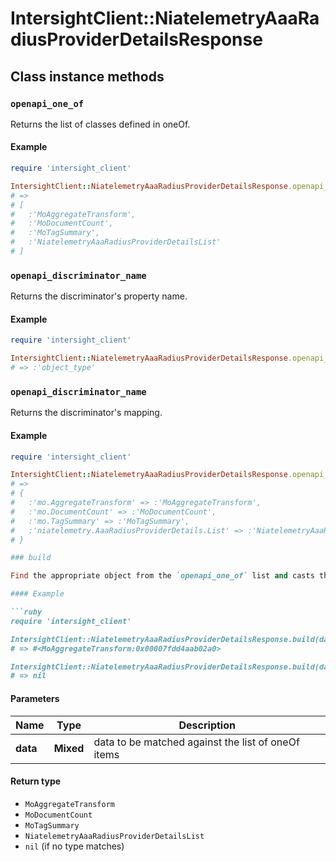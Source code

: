 # IntersightClient::NiatelemetryAaaRadiusProviderDetailsResponse

## Class instance methods

### `openapi_one_of`

Returns the list of classes defined in oneOf.

#### Example

```ruby
require 'intersight_client'

IntersightClient::NiatelemetryAaaRadiusProviderDetailsResponse.openapi_one_of
# =>
# [
#   :'MoAggregateTransform',
#   :'MoDocumentCount',
#   :'MoTagSummary',
#   :'NiatelemetryAaaRadiusProviderDetailsList'
# ]
```

### `openapi_discriminator_name`

Returns the discriminator's property name.

#### Example

```ruby
require 'intersight_client'

IntersightClient::NiatelemetryAaaRadiusProviderDetailsResponse.openapi_discriminator_name
# => :'object_type'
```

### `openapi_discriminator_name`

Returns the discriminator's mapping.

#### Example

```ruby
require 'intersight_client'

IntersightClient::NiatelemetryAaaRadiusProviderDetailsResponse.openapi_discriminator_mapping
# =>
# {
#   :'mo.AggregateTransform' => :'MoAggregateTransform',
#   :'mo.DocumentCount' => :'MoDocumentCount',
#   :'mo.TagSummary' => :'MoTagSummary',
#   :'niatelemetry.AaaRadiusProviderDetails.List' => :'NiatelemetryAaaRadiusProviderDetailsList'
# }

### build

Find the appropriate object from the `openapi_one_of` list and casts the data into it.

#### Example

```ruby
require 'intersight_client'

IntersightClient::NiatelemetryAaaRadiusProviderDetailsResponse.build(data)
# => #<MoAggregateTransform:0x00007fdd4aab02a0>

IntersightClient::NiatelemetryAaaRadiusProviderDetailsResponse.build(data_that_doesnt_match)
# => nil
```

#### Parameters

| Name | Type | Description |
| ---- | ---- | ----------- |
| **data** | **Mixed** | data to be matched against the list of oneOf items |

#### Return type

- `MoAggregateTransform`
- `MoDocumentCount`
- `MoTagSummary`
- `NiatelemetryAaaRadiusProviderDetailsList`
- `nil` (if no type matches)

